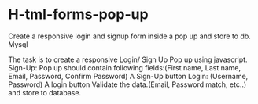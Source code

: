 # H-tml-forms-pop-up
Create a responsive login and signup form inside a pop up and store to db. Mysql

The task is to create a responsive Login/ Sign Up Pop up using javascript.
Sign-Up:
Pop up should contain following fields:(First name, Last name, Email, Password, Confirm Password)
A Sign-Up button
Login:
(Username, Password)
A login button
Validate the data.(Email, Password match, etc..) and store to database.
